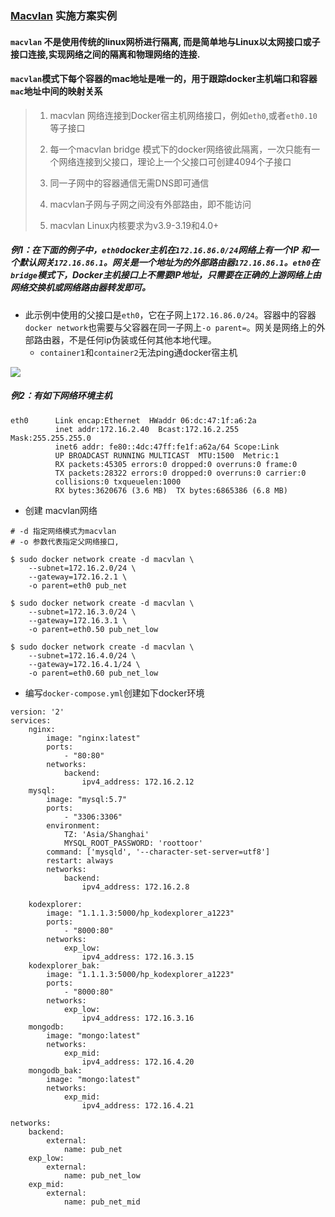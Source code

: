 ### [Macvlan](https://docs.docker.com/engine/userguide/networking/get-started-macvlan/#macvlan-bridge-mode-example-usage) 实施方案实例

#### `macvlan` 不是使用传统的linux网桥进行隔离, 而是简单地与Linux以太网接口或子接口连接,实现网络之间的隔离和物理网络的连接.

#### `macvlan`模式下每个容器的mac地址是唯一的，用于跟踪docker主机端口和容器`mac`地址中间的映射关系

> 1. macvlan 网络连接到Docker宿主机网络接口，例如`eth0`,或者`eth0.10`等子接口
>
>
> 2. 每一个macvlan bridge 模式下的docker网络彼此隔离，一次只能有一个网络连接到父接口，理论上一个父接口可创建4094个子接口
>
>
> 3. 同一子网中的容器通信无需DNS即可通信
>
>
> 4. macvlan子网与子网之间没有外部路由，即不能访问
> 5. macvlan Linux内核要求为v3.9-3.19和4.0+

##### 例1：在下面的例子中，`eth0`docker主机在`172.16.86.0/24`网络上有一个IP 和一个默认网关`172.16.86.1`。网关是一个地址为的外部路由器`172.16.86.1`。`eth0`在`bridge`模式下，Docker主机接口上不需要IP地址，只需要在正确的上游网络上由网络交换机或网络路由器转发即可。

- 此示例中使用的父接口是`eth0`，它在子网上`172.16.86.0/24`。容器中的容器`docker network`也需要与父容器在同一子网上`-o parent=`。网关是网络上的外部路由器，不是任何ip伪装或任何其他本地代理。
  - `container1`和`container2`无法ping通docker宿主机

![](https://docs.docker.com/engine/userguide/networking/images/macvlan_bridge_simple.svg)

##### 例2：有如下网络环境主机

```shell
eth0      Link encap:Ethernet  HWaddr 06:dc:47:1f:a6:2a  
          inet addr:172.16.2.40  Bcast:172.16.2.255  Mask:255.255.255.0
          inet6 addr: fe80::4dc:47ff:fe1f:a62a/64 Scope:Link
          UP BROADCAST RUNNING MULTICAST  MTU:1500  Metric:1
          RX packets:45305 errors:0 dropped:0 overruns:0 frame:0
          TX packets:28322 errors:0 dropped:0 overruns:0 carrier:0
          collisions:0 txqueuelen:1000 
          RX bytes:3620676 (3.6 MB)  TX bytes:6865386 (6.8 MB)
```

- 创建 macvlan网络

```shell
# -d 指定网络模式为macvlan  
# -o 参数代表指定父网络接口,

$ sudo docker network create -d macvlan \
   	--subnet=172.16.2.0/24 \
	--gateway=172.16.2.1 \
	-o parent=eth0 pub_net
	
$ sudo docker network create -d macvlan \ 
    --subnet=172.16.3.0/24 \
    --gateway=172.16.3.1 \
    -o parent=eth0.50 pub_net_low
 
$ sudo docker network create -d macvlan \
    --subnet=172.16.4.0/24 \
    --gateway=172.16.4.1/24 \
    -o parent=eth0.60 pub_net_low
```

- 编写`docker-compose.yml`创建如下docker环境

```shell
version: '2'
services:
    nginx:
        image: "nginx:latest"
        ports:
            - "80:80"
        networks:
            backend:
                ipv4_address: 172.16.2.12
    mysql:
        image: "mysql:5.7"
        ports:
            - "3306:3306"
        environment:
            TZ: 'Asia/Shanghai'
            MYSQL_ROOT_PASSWORD: 'roottoor'
        command: ['mysqld', '--character-set-server=utf8']
        restart: always
        networks:
            backend:
                ipv4_address: 172.16.2.8
         
    kodexplorer:
        image: "1.1.1.3:5000/hp_kodexplorer_a1223"
        ports:
            - "8000:80"
        networks:
            exp_low:
                ipv4_address: 172.16.3.15
    kodexplorer_bak: 
        image: "1.1.1.3:5000/hp_kodexplorer_a1223"
        ports: 
            - "8000:80"
        networks:
            exp_low:
                ipv4_address: 172.16.3.16
    mongodb:
        image: "mongo:latest"
        networks:
            exp_mid:
                ipv4_address: 172.16.4.20
    mongodb_bak:
        image: "mongo:latest"
        networks:
            exp_mid:
                ipv4_address: 172.16.4.21
                
networks:
    backend:
        external:
            name: pub_net
    exp_low:
        external:
            name: pub_net_low
    exp_mid:
        external:
            name: pub_net_mid       
```











